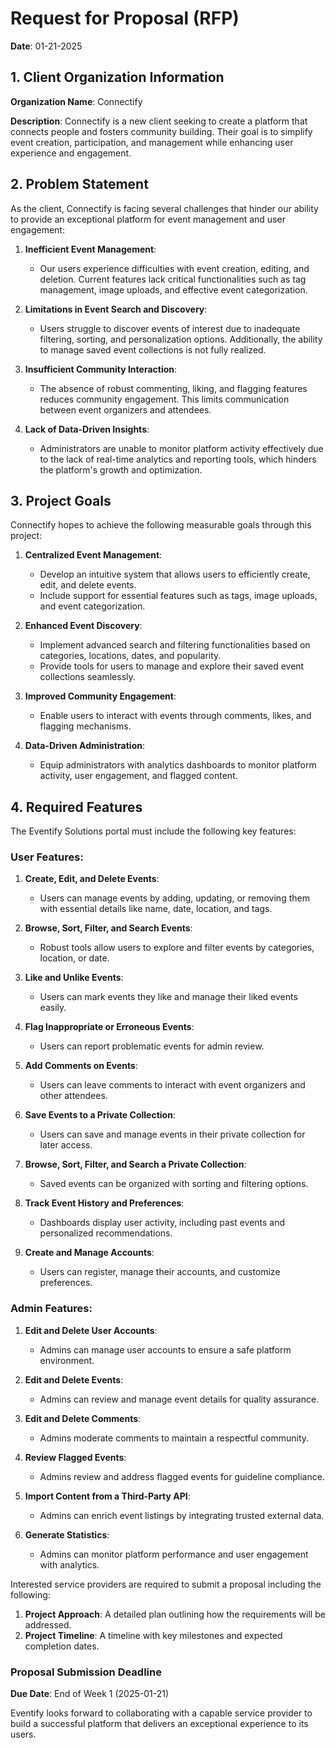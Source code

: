 # Request for Proposal (RFP)

**Date**: 01-21-2025

## 1. Client Organization Information
**Organization Name**: Connectify
  
**Description**: Connectify is a new client seeking to create a platform that connects people and fosters community building. Their goal is to simplify event creation, participation, and management while enhancing user experience and engagement.

## 2. Problem Statement
As the client, Connectify is facing several challenges that hinder our ability to provide an exceptional platform for event management and user engagement:

1. **Inefficient Event Management**:
   - Our users experience difficulties with event creation, editing, and deletion. Current features lack critical functionalities such as tag management, image uploads, and effective event categorization.

2. **Limitations in Event Search and Discovery**:
   - Users struggle to discover events of interest due to inadequate filtering, sorting, and personalization options. Additionally, the ability to manage saved event collections is not fully realized.

3. **Insufficient Community Interaction**:
   - The absence of robust commenting, liking, and flagging features reduces community engagement. This limits communication between event organizers and attendees.

4. **Lack of Data-Driven Insights**:
   - Administrators are unable to monitor platform activity effectively due to the lack of real-time analytics and reporting tools, which hinders the platform's growth and optimization.


## 3. Project Goals
Connectify hopes to achieve the following measurable goals through this project:

1. **Centralized Event Management**:
   - Develop an intuitive system that allows users to efficiently create, edit, and delete events.
   - Include support for essential features such as tags, image uploads, and event categorization.

2. **Enhanced Event Discovery**:
   - Implement advanced search and filtering functionalities based on categories, locations, dates, and popularity.
   - Provide tools for users to manage and explore their saved event collections seamlessly.

3. **Improved Community Engagement**:
   - Enable users to interact with events through comments, likes, and flagging mechanisms.

4. **Data-Driven Administration**:
   - Equip administrators with analytics dashboards to monitor platform activity, user engagement, and flagged content.

## 4. Required Features
The Eventify Solutions portal must include the following key features:

### User Features:
1. **Create, Edit, and Delete Events**:
   - Users can manage events by adding, updating, or removing them with essential details like name, date, location, and tags.

2. **Browse, Sort, Filter, and Search Events**:
   - Robust tools allow users to explore and filter events by categories, location, or date.

3. **Like and Unlike Events**:
   - Users can mark events they like and manage their liked events easily.

4. **Flag Inappropriate or Erroneous Events**:
   - Users can report problematic events for admin review.

5. **Add Comments on Events**:
   - Users can leave comments to interact with event organizers and other attendees.

6. **Save Events to a Private Collection**:
   - Users can save and manage events in their private collection for later access.

7. **Browse, Sort, Filter, and Search a Private Collection**:
   - Saved events can be organized with sorting and filtering options.

8. **Track Event History and Preferences**:
   - Dashboards display user activity, including past events and personalized recommendations.

9. **Create and Manage Accounts**:
   - Users can register, manage their accounts, and customize preferences.

### Admin Features:
1. **Edit and Delete User Accounts**:
   - Admins can manage user accounts to ensure a safe platform environment.

2. **Edit and Delete Events**:
   - Admins can review and manage event details for quality assurance.

3. **Edit and Delete Comments**:
   - Admins moderate comments to maintain a respectful community.

4. **Review Flagged Events**:
   - Admins review and address flagged events for guideline compliance.

5. **Import Content from a Third-Party API**:
   - Admins can enrich event listings by integrating trusted external data.

6. **Generate Statistics**:
   - Admins can monitor platform performance and user engagement with analytics.


Interested service providers are required to submit a proposal including the following:

1. **Project Approach**: A detailed plan outlining how the requirements will be addressed.
2. **Project Timeline**: A timeline with key milestones and expected completion dates.

### Proposal Submission Deadline
**Due Date**: End of Week 1 (2025-01-21)

Eventify looks forward to collaborating with a capable service provider to build a successful platform that delivers an exceptional experience to its users.